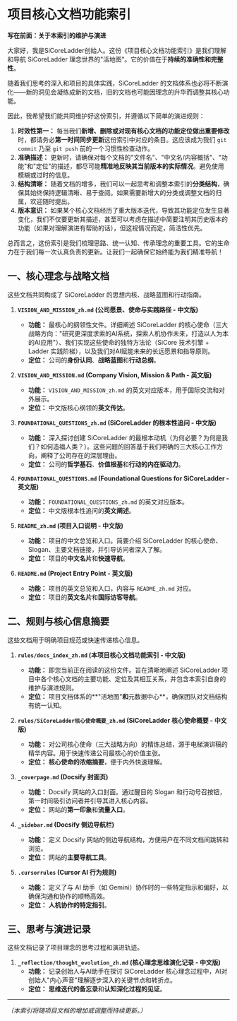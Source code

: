 # 项目核心文档功能索引

**写在前面：关于本索引的维护与演进**

大家好，我是SiCoreLadder创始人。这份《项目核心文档功能索引》是我们理解和导航 SiCoreLadder 理念世界的"活地图"。它的价值在于**持续的准确性和完整性**。

随着我们思考的深入和项目的具体实践，SiCoreLadder 的文档体系也必将不断演化——新的洞见会凝练成新的文档，旧的文档也可能因理念的升华而调整其核心功能。

因此，我希望我们能共同维护好这份索引，并遵循以下简单的演进规则：

1.  **时效性第一：** 每当我们**新增、删除或对现有核心文档的功能定位做出重要修改**时，都请务必**第一时间同步更新**这份索引中对应的条目。这应该成为我们 `git commit` 乃至 `git push` 前的一个习惯性检查动作。
2.  **准确描述：** 更新时，请确保对每个文档的"文件名"、"中文名/内容概括"、"功能"和"定位"的描述，都尽可能**精准地反映其当前版本的实际情况**。避免使用模糊或过时的信息。
3.  **结构清晰：** 随着文档的增多，我们可以一起思考和调整本索引的**分类结构**，确保其始终保持逻辑清晰、易于查阅。如果需要新增大的分类或调整文档的归属，欢迎随时提出。
4.  **版本意识：** 如果某个核心文档经历了重大版本迭代，导致其功能定位发生显著变化，我们不仅要更新其描述，甚至可以考虑在描述中简要注明其历史版本的功能（如果对理解演进有帮助的话），但这视情况而定，简洁性优先。

总而言之，这份索引是我们梳理思路、统一认知、传承理念的重要工具。它的生命力在于我们每一次认真负责的更新。让我们一起确保它始终能为我们精准导航！


## 一、核心理念与战略文档

这些文档共同构成了 SiCoreLadder 的思想内核、战略蓝图和行动指南。

1.  **`VISION_AND_MISSION_zh.md` (公司愿景、使命与实践路径 - 中文版)**
    *   **功能：** 最核心的纲领性文件。详细阐述 SiCoreLadder 的核心使命（三大战略方向："研究更深度求索的AI系统，探索人机协作未来，打造以人为本的AI应用"）、我们实现这些使命的独特方法论（SiCore 技术引擎 + Ladder 实践阶梯），以及我们对AI赋能未来的长远愿景和指导原则。
    *   **定位：** 公司的**身份认同**、**战略蓝图**和**行动总纲**。

2.  **`VISION_AND_MISSION.md` (Company Vision, Mission & Path - 英文版)**
    *   **功能：** `VISION_AND_MISSION_zh.md` 的英文对应版本，用于国际交流和对外展示。
    *   **定位：** 中文版核心纲领的**英文传达**。

3.  **`FOUNDATIONAL_QUESTIONS_zh.md` (SiCoreLadder 的根本性追问 - 中文版)**
    *   **功能：** 深入探讨创建 SiCoreLadder 的最根本动机（为何必要？为何是我们？如何造福人类？）。这些问题的回答基于我们明确的三大核心工作方向，阐释了公司存在的深层理由。
    *   **定位：** 公司的**哲学基石**、**价值根基**和**行动的内在驱动力**。

4.  **`FOUNDATIONAL_QUESTIONS.md` (Foundational Questions for SiCoreLadder - 英文版)**
    *   **功能：** `FOUNDATIONAL_QUESTIONS_zh.md` 的英文对应版本。
    *   **定位：** 中文版根本性追问的**英文阐述**。

5.  **`README_zh.md` (项目入口说明 - 中文版)**
    *   **功能：** 项目的中文总览和入口。简要介绍 SiCoreLadder 的核心使命、Slogan、主要文档链接，并引导访问者深入了解。
    *   **定位：** 项目的**中文名片**和**快速导航**。

6.  **`README.md` (Project Entry Point - 英文版)**
    *   **功能：** 项目的英文总览和入口，内容与 `README_zh.md` 对应。
    *   **定位：** 项目的**英文名片**和**国际访客导航**。

## 二、规则与核心信息摘要

这些文档用于明确项目规范或快速传递核心信息。

1.  **`rules/docs_index_zh.md` (本项目核心文档功能索引 - 中文版)**
    *   **功能：** 即您当前正在阅读的这份文件。旨在清晰地阐述 SiCoreLadder 项目中各个核心文档的主要功能、定位及其相互关系，并包含本索引自身的维护与演进规则。
    *   **定位：** 项目文档体系的**"活地图"**和**元数据中心**，确保团队对文档结构有统一认知。

2.  **`rules/SiCoreLadder核心使命概要_zh.md` (SiCoreLadder 核心使命概要 - 中文版)**
    *   **功能：** 对公司核心使命（三大战略方向）的精炼总结，源于电梯演讲稿的精华内容。用于快速传递公司最核心的价值主张。
    *   **定位：** **核心使命的浓缩摘要**，便于内外快速理解。

3.  **`_coverpage.md` (Docsify 封面页)**
    *   **功能：** Docsify 网站的入口封面。通过醒目的 Slogan 和行动号召按钮，第一时间吸引访问者并引导其进入核心内容。
    *   **定位：** 网站的**第一印象**和**流量入口**。

4.  **`_sidebar.md` (Docsify 侧边导航栏)**
    *   **功能：** 定义 Docsify 网站的侧边导航结构，方便用户在不同文档间跳转和浏览。
    *   **定位：** 网站的**主要导航工具**。

5.  **`.cursorrules` (Cursor AI 行为规则)**
    *   **功能：** 定义了与 AI 助手（如 Gemini）协作时的一些特定指示和偏好，以确保沟通和协作的顺畅高效。
    *   **定位：** **人机协作的特定指引**。

## 三、思考与演进记录

这些文档记录了项目理念的思考过程和演进轨迹。

1.  **`_reflection/thought_evolution_zh.md` (核心理念思维演化记录 - 中文版)**
    *   **功能：** 记录创始人与AI助手在探讨 SiCoreLadder 核心理念过程中，AI对创始人"内心声音"理解逐步深入的关键节点和转折点。
    *   **定位：** **思维迭代的备忘录**和**认知深化过程的见证**。

---
*（本索引将随项目文档的增加或调整而持续更新。）* 